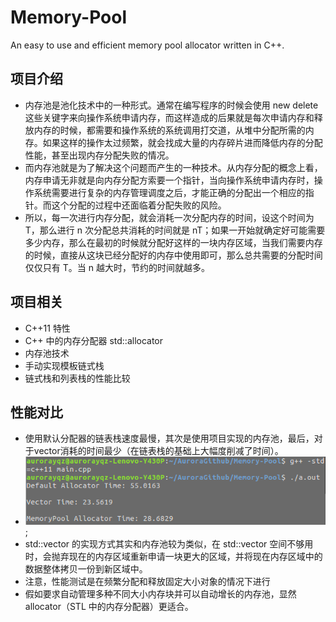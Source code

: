 # Memory-Pool
An easy to use and efficient memory pool allocator written in C++.

## 项目介绍
 - 内存池是池化技术中的一种形式。通常在编写程序的时候会使用 new delete 这些关键字来向操作系统申请内存，而这样造成的后果就是每次申请内存和释放内存的时候，都需要和操作系统的系统调用打交道，从堆中分配所需的内存。如果这样的操作太过频繁，就会找成大量的内存碎片进而降低内存的分配性能，甚至出现内存分配失败的情况。
- 而内存池就是为了解决这个问题而产生的一种技术。从内存分配的概念上看，内存申请无非就是向内存分配方索要一个指针，当向操作系统申请内存时，操作系统需要进行复杂的内存管理调度之后，才能正确的分配出一个相应的指针。而这个分配的过程中还面临着分配失败的风险。
- 所以，每一次进行内存分配，就会消耗一次分配内存的时间，设这个时间为 T，那么进行 n 次分配总共消耗的时间就是 nT；如果一开始就确定好可能需要多少内存，那么在最初的时候就分配好这样的一块内存区域，当我们需要内存的时候，直接从这块已经分配好的内存中使用即可，那么总共需要的分配时间仅仅只有 T。当 n 越大时，节约的时间就越多。

## 项目相关
- C++11 特性
- C++ 中的内存分配器 std::allocator
- 内存池技术
- 手动实现模板链式栈
- 链式栈和列表栈的性能比较

## 性能对比
- 使用默认分配器的链表栈速度最慢，其次是使用项目实现的内存池，最后，对于vector消耗的时间最少（在链表栈的基础上大幅度削减了时间）。
- ![测试](https://github.com/Aurorayqz/Memory-Pool/blob/master/test.png);
- std::vector 的实现方式其实和内存池较为类似，在 std::vector 空间不够用时，会抛弃现在的内存区域重新申请一块更大的区域，并将现在内存区域中的数据整体拷贝一份到新区域中。
- 注意，性能测试是在频繁分配和释放固定大小对象的情况下进行
- 假如要求自动管理多种不同大小内存块并可以自动增长的内存池，显然allocator（STL 中的内存分配器）更适合。
